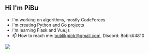 ## Hi I'm PiBu

- I'm working on algorithms, mostly CodeForces
- I'm creating Python and Go projects
- I'm learning Flask and Vue.js
- 📫 How to reach me: bublikpiotr@gmail.com, Discord: Bobik#4810

<img align="left" src="https://github-readme-stats.vercel.app/api/top-langs/?username=pibuxd&theme=dark&hide=VimScript&layout=compact" />
